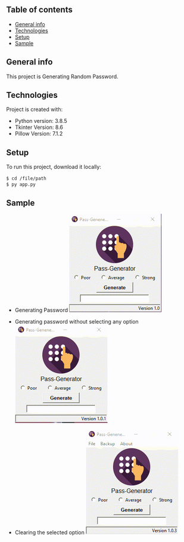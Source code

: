 ## Table of contents
* [General info](#general-info)
* [Technologies](#technologies)
* [Setup](#setup)
* [Sample](#sample)

## General info
This project is Generating Random Password.
	
## Technologies
Project is created with:
* Python version: 3.8.5
* Tkinter Version: 8.6
* Pillow Version: 7.1.2 
	
## Setup
To run this project, download it locally:

```
$ cd /file/path
$ py app.py
```

## Sample
- Generating Password
![](extra/Sample.gif)

- Generating password without selecting any option
![](extra/Warning.gif)

- Clearing the selected option
![](extra/clear.gif)

